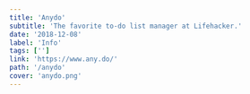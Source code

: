 ```yaml
---
title: 'Anydo'
subtitle: 'The favorite to-do list manager at Lifehacker.'
date: '2018-12-08'
label: 'Info'
tags: ['']
link: 'https://www.any.do/'
path: '/anydo'
cover: 'anydo.png'
---
```

